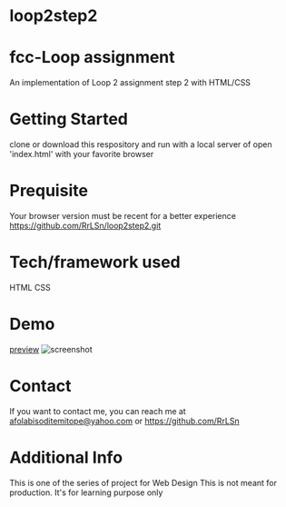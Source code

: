 # loop2step2
# fcc-Loop assignment
An implementation of Loop 2 assignment step 2 with HTML/CSS

# Getting Started
clone or download this respository and run with a local server of open 'index.html' with your favorite browser

# Prequisite
Your browser version must be recent for a better experience https://github.com/RrLSn/loop2step2.git

# Tech/framework used
HTML
CSS

# Demo
[preview](https://rawcdn.githack.com/RrLSn/loop2step2/e2aae9ce6d2590b13b8811f498efd2b1b71479fd/index.html)
![screenshot](./media/Screenshot%202022-11-07%20154358.png)

# Contact
If you want to contact me, you can reach me at
afolabisoditemitope@yahoo.com or
https://github.com/RrLSn

# Additional Info
This is one of the series of project for Web Design
This is not meant for production. It's for learning purpose only
